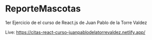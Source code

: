 # ReporteMascotas
1er Ejercicio de el curso de React.js de Juan Pablo de la Torre Valdez 

Live: https://citas-react-curso-juanpablodelatorrevaldez.netlify.app/
